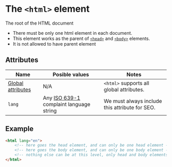 # The `<html>` element
The root of the HTML document

- There must be only one html element in each document.
- This element works as the parent of [`<head>`](head.md) and [`<body>`](body.md) elements.
- It is not allowed to have parent element

## Attributes
| Name | Posible values | Notes |
|-|-|-|
| [Global attributes](../first-steps/global-attributes.md) | N/A | `<html>` supports all global attributes. |
| `lang` | Any [ISO 639-1](https://www.loc.gov/standards/iso639-2/php/code_list.php) complaint language string | We must always include this attribute for SEO. |

## Example
```html
<html lang="en">
    <!-- here goes the head element, and can only be one head element -->
    <!-- here goes the body element, and can only be one body element -->
    <!-- nothing else can be at this level, only head and body elements and comments are allowed here -->
</html>
```